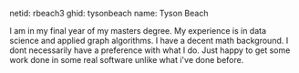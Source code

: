 netid: rbeach3 
ghid: tysonbeach 
name: Tyson Beach

I am in my final year of my masters degree. My experience is in data science and applied graph algorithms. I have a decent math background. I dont necessarily have a preference with what I do. Just happy to get some work done in some real software unlike what i've done before.
